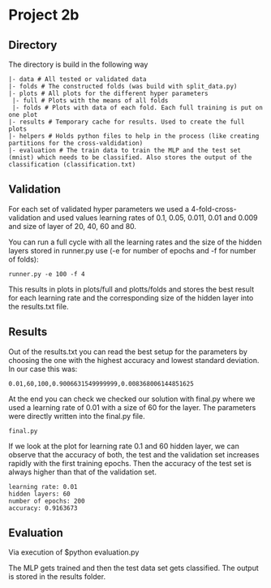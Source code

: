 # Project 2b

## Directory

The directory is build in the following way

    |- data # All tested or validated data
    |- folds # The constructed folds (was build with split_data.py)
    |- plots # All plots for the different hyper parameters
     |- full # Plots with the means of all folds
     |- folds # Plots with data of each fold. Each full training is put on one plot
    |- results # Temporary cache for results. Used to create the full plots
    |- helpers # Holds python files to help in the process (like creating partitions for the cross-valdidation)
    |- evaluation # The train data to train the MLP and the test set (mnist) which needs to be classified. Also stores the output of the classification (classification.txt)


## Validation
For each set of validated hyper parameters we used a 4-fold-cross-validation and used
values learning rates of 0.1, 0.05, 0.011, 0.01 and 0.009 and size of layer of
20, 40, 60 and 80.

You can run a full cycle with all the learning rates and the size of the
hidden layers stored in runner.py use (-e for number of epochs and
-f for number of folds):

    runner.py -e 100 -f 4

This results in plots in plots/full and plotts/folds and stores the best result for each learning rate
and the corresponding size of the hidden layer into the results.txt file.

## Results

Out of the results.txt you can read the best setup for the parameters by choosing the one with
the highest accuracy and lowest standard deviation. In our case this was:

    0.01,60,100,0.9006631549999999,0.008368006144851625

At the end you can check we checked our solution with final.py where we used a learning rate
of 0.01 with a size of 60 for the layer. The parameters were directly written into the final.py
file.

    final.py

If we look at the plot for learning rate 0.1 and 60 hidden layer, we can observe that
the accuracy of both, the test and the validation set increases rapidly with the first training epochs.
Then the accuracy of the test set is always higher than that of the validation set.

    learning rate: 0.01
    hidden layers: 60
    number of epochs: 200
    accuracy: 0.9163673

## Evaluation
Via execution of
   $python evaluation.py

The MLP gets trained and then the test data set gets classified. The output is stored in the results folder.
